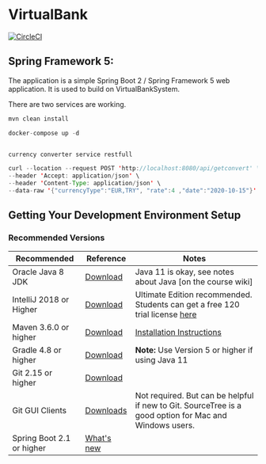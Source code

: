 # VirtualBank
[![CircleCI](https://circleci.com/gh/VolkanGurbuz/virtualbank.svg?style=svg)](https://circleci.com/gh/VolkanGurbuz/virtualbank)


## Spring Framework 5: 

The application is a simple Spring Boot 2 / Spring Framework 5 web application. It is used to build  on VirtualBankSystem.

There are two services are working. 


```java
mvn clean install

docker-compose up -d


currency converter service restfull

curl --location --request POST 'http://localhost:8080/api/getconvert' \
--header 'Accept: application/json' \
--header 'Content-Type: application/json' \
--data-raw '{"currencyType":"EUR,TRY", "rate":4 ,"date":"2020-10-15"}'

```

## Getting Your Development Environment Setup
### Recommended Versions
 | Recommended | Reference | Notes |
| ----------- | --------- | ----- |
| Oracle Java 8 JDK | [Download](https://www.oracle.com/technetwork/java/javase/downloads/jdk8-downloads-2133151.html) | Java 11 is okay, see notes about Java [on the course wiki]
| IntelliJ 2018 or Higher | [Download](https://www.jetbrains.com/idea/download/) | Ultimate Edition recommended. Students can get a free 120 trial license [here](https://github.com/springframeworkguru/spring5webapp/wiki/Which-IDE-to-Use%3F#how-do-i-get-the-free-120-day-trial-to-intellij-ultimate) |
| Maven 3.6.0 or higher | [Download](https://maven.apache.org/download.cgi) | [Installation Instructions](https://maven.apache.org/install.html)|
| Gradle 4.8 or higher | [Download](https://gradle.org/install/) | **Note:** Use Version 5 or higher if using Java 11 |
| Git 2.15 or higher | [Download](https://git-scm.com/downloads) | | 
| Git GUI Clients | [Downloads](https://git-scm.com/downloads/guis) | Not required. But can be helpful if new to Git. SourceTree is a good option for Mac and Windows users. |
| Spring Boot 2.1 or higher | [What's new](https://content.pivotal.io/springone-platform-2017/whats-new-in-spring-boot-2-0-phillip-webb-madhura-bhave) | | 

